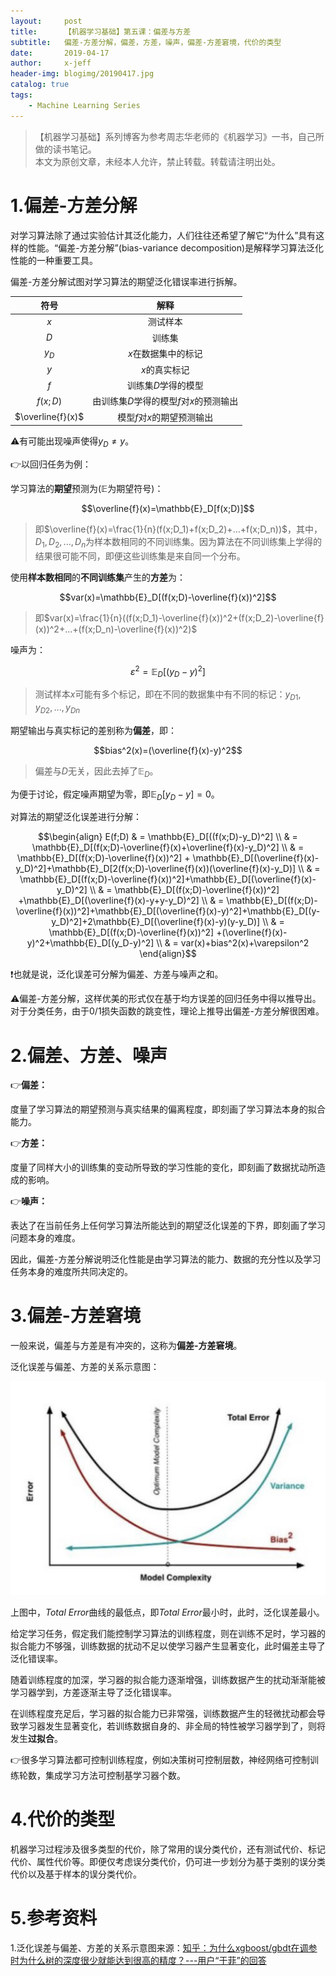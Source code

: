 ```yaml
---
layout:     post
title:      【机器学习基础】第五课：偏差与方差
subtitle:   偏差-方差分解，偏差，方差，噪声，偏差-方差窘境，代价的类型
date:       2019-04-17
author:     x-jeff
header-img: blogimg/20190417.jpg
catalog: true
tags:
    - Machine Learning Series
---
```

>【机器学习基础】系列博客为参考周志华老师的《机器学习》一书，自己所做的读书笔记。  
>本文为原创文章，未经本人允许，禁止转载。转载请注明出处。

# 1.偏差-方差分解

对学习算法除了通过实验估计其泛化能力，人们往往还希望了解它“为什么”具有这样的性能。“偏差-方差分解”(bias-variance decomposition)是解释学习算法泛化性能的一种重要工具。

偏差-方差分解试图对学习算法的期望泛化错误率进行拆解。

|符号|解释|
|:-:|:-:|
|$x$|测试样本|
|$D$|训练集|
|$y_D$|$x$在数据集中的标记|
|$y$|$x$的真实标记|
|$f$|训练集$D$学得的模型|
|$f(x;D)$|由训练集$D$学得的模型$f$对$x$的预测输出|
|$\overline{f}(x)$|模型$f$对$x$的期望预测输出|

⚠️有可能出现噪声使得$y_D\neq y$。

👉以回归任务为例：

学习算法的**期望**预测为($\mathbb{E}$为期望符号)：

$$\overline{f}(x)=\mathbb{E}_D[f(x;D)]$$

>即$\overline{f}(x)=\frac{1}{n}(f(x;D_1)+f(x;D_2)+...+f(x;D_n))$，其中，$D_1,D_2,...,D_n$为样本数相同的不同训练集。因为算法在不同训练集上学得的结果很可能不同，即便这些训练集是来自同一个分布。

使用**样本数相同**的**不同训练集**产生的**方差**为：

$$var(x)=\mathbb{E}_D[(f(x;D)-\overline{f}(x))^2]$$

>即$var(x)=\frac{1}{n}((f(x;D_1)-\overline{f}(x))^2+(f(x;D_2)-\overline{f}(x))^2+...+(f(x;D_n)-\overline{f}(x))^2)$

噪声为：

$$\varepsilon^2=\mathbb{E}_D[(y_D-y)^2]$$

>测试样本$x$可能有多个标记，即在不同的数据集中有不同的标记：$y_{D1},y_{D2},...,y_{Dn}$

期望输出与真实标记的差别称为**偏差**，即：

$$bias^2(x)=(\overline{f}(x)-y)^2$$

>偏差与$D$无关，因此去掉了$\mathbb{E}_D$。

为便于讨论，假定噪声期望为零，即$\mathbb{E}_D[y_D-y]=0$。

对算法的期望泛化误差进行分解：

$$\begin{align} E(f;D) & = \mathbb{E}_D[((f(x;D)-y_D)^2] \\ & = \mathbb{E}_D[(f(x;D)-\overline{f}(x)+\overline{f}(x)-y_D)^2] \\ & = \mathbb{E}_D[(f(x;D)-\overline{f}(x))^2] + \mathbb{E}_D[(\overline{f}(x)-y_D)^2]+\mathbb{E}_D[2(f(x;D)-\overline{f}(x))(\overline{f}(x)-y_D)] \\ & = \mathbb{E}_D[(f(x;D)-\overline{f}(x))^2]+\mathbb{E}_D[(\overline{f}(x)-y_D)^2] \\ & = \mathbb{E}_D[(f(x;D)-\overline{f}(x))^2] +\mathbb{E}_D[(\overline{f}(x)-y+y-y_D)^2]  \\ & = \mathbb{E}_D[(f(x;D)-\overline{f}(x))^2]+\mathbb{E}_D[(\overline{f}(x)-y)^2]+\mathbb{E}_D[(y-y_D)^2]+2\mathbb{E}_D[(\overline{f}(x)-y)(y-y_D)] \\ & = \mathbb{E}_D[(f(x;D)-\overline{f}(x))^2] +(\overline{f}(x)-y)^2+\mathbb{E}_D[(y_D-y)^2] \\ & = var(x)+bias^2(x)+\varepsilon^2 \end{align}$$

❗️也就是说，泛化误差可分解为偏差、方差与噪声之和。

⚠️偏差-方差分解，这样优美的形式仅在基于均方误差的回归任务中得以推导出。对于分类任务，由于0/1损失函数的跳变性，理论上推导出偏差-方差分解很困难。


# 2.偏差、方差、噪声

👉**偏差：**

度量了学习算法的期望预测与真实结果的偏离程度，即刻画了学习算法本身的拟合能力。

👉**方差：**

度量了同样大小的训练集的变动所导致的学习性能的变化，即刻画了数据扰动所造成的影响。

👉**噪声：**

表达了在当前任务上任何学习算法所能达到的期望泛化误差的下界，即刻画了学习问题本身的难度。

因此，偏差-方差分解说明泛化性能是由学习算法的能力、数据的充分性以及学习任务本身的难度所共同决定的。

# 3.偏差-方差窘境

一般来说，偏差与方差是有冲突的，这称为**偏差-方差窘境**。

泛化误差与偏差、方差的关系示意图：

![](https://github.com/x-jeff/BlogImage/raw/master/MachineLearningSeries/Lesson5/5x1.jpg)

上图中，*Total Error*曲线的最低点，即*Total Error*最小时，此时，泛化误差最小。

给定学习任务，假定我们能控制学习算法的训练程度，则在训练不足时，学习器的拟合能力不够强，训练数据的扰动不足以使学习器产生显著变化，此时偏差主导了泛化错误率。

随着训练程度的加深，学习器的拟合能力逐渐增强，训练数据产生的扰动渐渐能被学习器学到，方差逐渐主导了泛化错误率。

在训练程度充足后，学习器的拟合能力已非常强，训练数据产生的轻微扰动都会导致学习器发生显著变化，若训练数据自身的、非全局的特性被学习器学到了，则将发生**过拟合**。

👉很多学习算法都可控制训练程度，例如决策树可控制层数，神经网络可控制训练轮数，集成学习方法可控制基学习器个数。

# 4.代价的类型

机器学习过程涉及很多类型的代价，除了常用的误分类代价，还有测试代价、标记代价、属性代价等。即便仅考虑误分类代价，仍可进一步划分为基于类别的误分类代价以及基于样本的误分类代价。


# 5.参考资料

1.泛化误差与偏差、方差的关系示意图来源：[知乎：为什么xgboost/gbdt在调参时为什么树的深度很少就能达到很高的精度？---用户“于菲”的回答](https://www.zhihu.com/question/45487317)